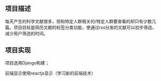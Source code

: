 ## 项目描述

每天产生的科学文献很多，但和特定人群相关的/特定人群要查看的却只有少数几篇。项目目标是简历文献的标签分类功能，使通过rss分发的文献可以初步筛选，减少用户筛选的时间。

## 项目实现

项目选用Django构建；

前端显示使用reactjs显示（学习新的前端技术）
